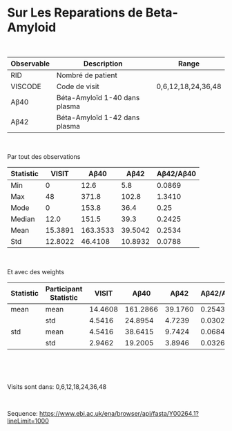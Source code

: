Sur Les Reparations de Beta-Amyloid
===================================

 

| Observable | Description                   | Range              |
|------------|-------------------------------|--------------------|
| RID        | Nombré de patient             |                    |
| VISCODE    | Code de visit                 | 0,6,12,18,24,36,48 |
| Aβ40       | Béta-Amyloïd 1-40 dans plasma |                    |
| Aβ42       | Béta-Amyloïd 1-42 dans plasma |                    |

 

Par tout des observations

| Statistic | VISIT   | Aβ40     | Aβ42    | Aβ42/Aβ40 |
|-----------|---------|----------|---------|-----------|
| Min       | 0       | 12.6     | 5.8     | 0.0869    |
| Max       | 48      | 371.8    | 102.8   | 1.3410    |
| Mode      | 0       | 153.8    | 36.4    | 0.25      |
| Median    | 12.0    | 151.5    | 39.3    | 0.2425    |
| Mean      | 15.3891 | 163.3533 | 39.5042 | 0.2534    |
| Std       | 12.8022 | 46.4108  | 10.8932 | 0.0788    |

 

Et avec des weights

| Statistic | Participant Statistic | VISIT   | Aβ40     | Aβ42    | Aβ42/Aβ40 |
|-----------|-----------------------|---------|----------|---------|-----------|
| mean      | mean                  | 14.4608 | 161.2866 | 39.1760 | 0.2543    |
|           | std                   | 4.5416  | 24.8954  | 4.7239  | 0.0302    |
| std       | mean                  | 4.5416  | 38.6415  | 9.7424  | 0.0684    |
|           | std                   | 2.9462  | 19.2005  | 3.8946  | 0.0326    |

 

 

Visits sont dans: 0,6,12,18,24,36,48

 

Sequence: <https://www.ebi.ac.uk/ena/browser/api/fasta/Y00264.1?lineLimit=1000>
